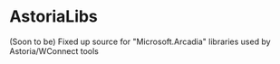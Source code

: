 # AstoriaLibs
(Soon to be) Fixed up source for "Microsoft.Arcadia" libraries used by Astoria/WConnect tools

